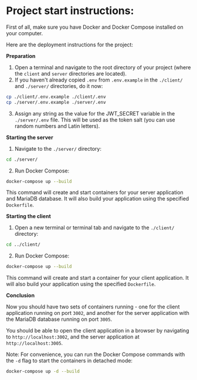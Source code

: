 # Project start instructions:

First of all, make sure you have Docker and Docker Compose installed on your computer.

Here are the deployment instructions for the project:

**Preparation**

1. Open a terminal and navigate to the root directory of your project (where the `client` and `server` directories are located).
2. If you haven't already copied `.env` from `.env.example` in the `./client/` and `./server/` directories, do it now:

```bash
cp ./client/.env.example ./client/.env
cp ./server/.env.example ./server/.env
```
3. Assign any string as the value for the JWT_SECRET variable in the `./server/.env` file. This will be used as the token salt (you can use random numbers and Latin letters).

**Starting the server**

1. Navigate to the `./server/` directory:

```bash
cd ./server/
```

2. Run Docker Compose:

```bash
docker-compose up --build
```

This command will create and start containers for your server application and MariaDB database. It will also build your application using the specified `Dockerfile`.

**Starting the client**

1. Open a new terminal or terminal tab and navigate to the `./client/` directory:

```bash
cd ../client/
```

2. Run Docker Compose:

```bash
docker-compose up --build
```

This command will create and start a container for your client application. It will also build your application using the specified `Dockerfile`.

**Conclusion**

Now you should have two sets of containers running - one for the client application running on port `3002`, and another for the server application with the MariaDB database running on port `3005`.

You should be able to open the client application in a browser by navigating to `http://localhost:3002`, and the server application at `http://localhost:3005`.

Note: For convenience, you can run the Docker Compose commands with the `-d` flag to start the containers in detached mode:

```bash
docker-compose up -d --build
```